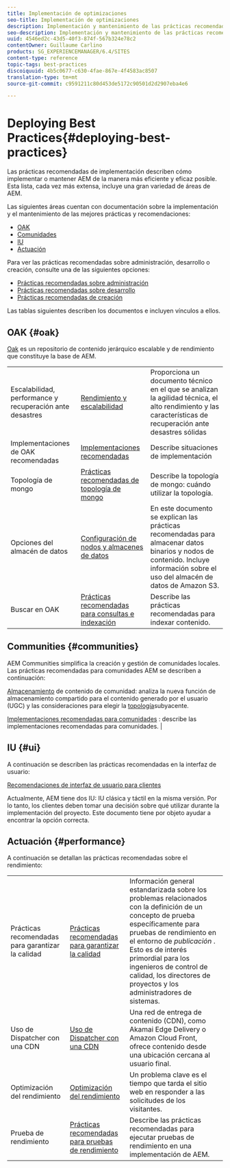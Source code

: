 ```yaml
---
title: Implementación de optimizaciones
seo-title: Implementación de optimizaciones
description: Implementación y mantenimiento de las prácticas recomendadas.
seo-description: Implementación y mantenimiento de las prácticas recomendadas.
uuid: 4546ed2c-43d5-40f3-874f-567b324e78c2
contentOwner: Guillaume Carlino
products: SG_EXPERIENCEMANAGER/6.4/SITES
content-type: reference
topic-tags: best-practices
discoiquuid: 4b5c0677-c630-4fae-867e-4f4583ac8507
translation-type: tm+mt
source-git-commit: c9591211c80d453de5172c90501d2d2907eba4e6

---
```



# Deploying Best Practices{#deploying-best-practices}

Las prácticas recomendadas de implementación describen cómo implementar o mantener AEM de la manera más eficiente y eficaz posible. Esta lista, cada vez más extensa, incluye una gran variedad de áreas de AEM.

Las siguientes áreas cuentan con documentación sobre la implementación y el mantenimiento de las mejores prácticas y recomendaciones:

* [OAK](#oak)
* [Comunidades](#communities)
* [IU](#ui)
* [Actuación](#performance)

Para ver las prácticas recomendadas sobre administración, desarrollo o creación, consulte una de las siguientes opciones:

* [Prácticas recomendadas sobre administración](/help/sites-administering/administer-best-practices.md)
* [Prácticas recomendadas sobre desarrollo](/help/sites-developing/best-practices.md)
* [Prácticas recomendadas de creación](/help/sites-authoring/best-practices.md)

Las tablas siguientes describen los documentos e incluyen vínculos a ellos.

## OAK {#oak}

[Oak](/help/sites-deploying/platform.md) es un repositorio de contenido jerárquico escalable y de rendimiento que constituye la base de AEM.

<table> 
 <tbody>
  <tr>
   <td><p>Escalabilidad, performance y recuperación ante desastres</p> </td> 
   <td><a href="/help/sites-deploying/performance.md">Rendimiento y escalabilidad</a></td> 
   <td>Proporciona un documento técnico en el que se analizan la agilidad técnica, el alto rendimiento y las características de recuperación ante desastres sólidas</td> 
  </tr>
  <tr>
   <td>Implementaciones de OAK recomendadas</td> 
   <td><a href="/help/sites-deploying/recommended-deploys.md">Implementaciones recomendadas</a></td> 
   <td>Describe situaciones de implementación</td> 
  </tr>
  <tr>
   <td>Topología de mongo</td> 
   <td><a href="/help/sites-deploying/recommended-deploys.md">Prácticas recomendadas de topología de mongo</a></td> 
   <td>Describe la topología de mongo: cuándo utilizar la topología.</td> 
  </tr>
  <tr>
   <td>Opciones del almacén de datos</td> 
   <td><a href="/help/sites-deploying/data-store-config.md">Configuración de nodos y almacenes de datos</a></td> 
   <td>En este documento se explican las prácticas recomendadas para almacenar datos binarios y nodos de contenido. Incluye información sobre el uso del almacén de datos de Amazon S3.</td> 
  </tr>
  <tr>
   <td>Buscar en OAK</td> 
   <td><a href="/help/sites-deploying/best-practices-for-queries-and-indexing.md">Prácticas recomendadas para consultas e indexación</a><br /> </td> 
   <td>Describe las prácticas recomendadas para indexar contenido.</td> 
  </tr>
 </tbody>
</table>

## Communities {#communities}

AEM Communities simplifica la creación y gestión de comunidades locales. Las prácticas recomendadas para comunidades AEM se describen a continuación:

[Almacenamiento](/help/communities/working-with-srp.md) de contenido de comunidad: analiza la nueva función de almacenamiento compartido para el contenido generado por el usuario (UGC) y las consideraciones para elegir la [topología](/help/communities/topologies.md)subyacente.

[Implementaciones recomendadas para comunidades](/help/sites-deploying/recommended-deploys.md#considerations-for-aem-communities) : describe las implementaciones recomendadas para comunidades. |

## IU {#ui}

A continuación se describen las prácticas recomendadas en la interfaz de usuario:

[Recomendaciones de interfaz de usuario para clientes](/help/sites-deploying/ui-recommendations.md)

Actualmente, AEM tiene dos IU: IU clásica y táctil en la misma versión. Por lo tanto, los clientes deben tomar una decisión sobre qué utilizar durante la implementación del proyecto. Este documento tiene por objeto ayudar a encontrar la opción correcta.

## Actuación {#performance}

A continuación se detallan las prácticas recomendadas sobre el rendimiento:

<table> 
 <tbody>
  <tr>
   <td>Prácticas recomendadas para garantizar la calidad</td> 
   <td><a href="/help/sites-deploying/configuring-performance.md#best-practices-for-quality-assurance">Prácticas recomendadas para garantizar la calidad</a></td> 
   <td>Información general estandarizada sobre los problemas relacionados con la definición de un concepto de prueba específicamente para pruebas de rendimiento en el entorno de <em>publicación</em> . Esto es de interés primordial para los ingenieros de control de calidad, los directores de proyectos y los administradores de sistemas.</td> 
  </tr>
  <tr>
   <td>Uso de Dispatcher con una CDN</td> 
   <td><a href="https://helpx.adobe.com/experience-manager/dispatcher/using/dispatcher.html#using-dispatcher-with-a-cdn">Uso de Dispatcher con una CDN</a></td> 
   <td>Una red de entrega de contenido (CDN), como Akamai Edge Delivery o Amazon Cloud Front, ofrece contenido desde una ubicación cercana al usuario final.</td> 
  </tr>
  <tr>
   <td>Optimización del rendimiento</td> 
   <td><a href="/help/sites-deploying/configuring-performance.md">Optimización del rendimiento</a></td> 
   <td>Un problema clave es el tiempo que tarda el sitio web en responder a las solicitudes de los visitantes.</td> 
  </tr>
  <tr>
   <td>Prueba de rendimiento</td> 
   <td><a href="/help/sites-deploying/best-practices-for-performance-testing.md">Prácticas recomendadas para pruebas de rendimiento</a></td> 
   <td>Describe las prácticas recomendadas para ejecutar pruebas de rendimiento en una implementación de AEM.<br /> </td> 
  </tr>
 </tbody>
</table>

